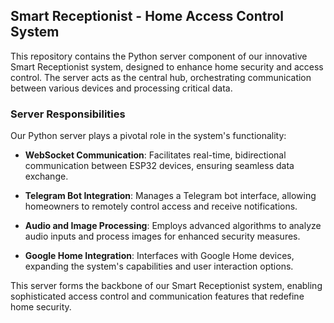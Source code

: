 ## Smart Receptionist - Home Access Control System

This repository contains the Python server component of our innovative Smart Receptionist system, designed to enhance home security and access control. The server acts as the central hub, orchestrating communication between various devices and processing critical data.

### Server Responsibilities

Our Python server plays a pivotal role in the system's functionality:

- **WebSocket Communication**: Facilitates real-time, bidirectional communication between ESP32 devices, ensuring seamless data exchange.

- **Telegram Bot Integration**: Manages a Telegram bot interface, allowing homeowners to remotely control access and receive notifications.

- **Audio and Image Processing**: Employs advanced algorithms to analyze audio inputs and process images for enhanced security measures.

- **Google Home Integration**: Interfaces with Google Home devices, expanding the system's capabilities and user interaction options.

This server forms the backbone of our Smart Receptionist system, enabling sophisticated access control and communication features that redefine home security.

